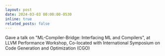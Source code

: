 ```yaml
---
layout: post
date: 2024-03-03 00:00:00-0530
inline: true
related_posts: false
---
```


Gave a talk on "ML-Compiler-Bridge: Interfacing ML and Compilers", at LLVM Performance Workshop, Co-located with International Symposium on Code Generation and Optimization (CGO)